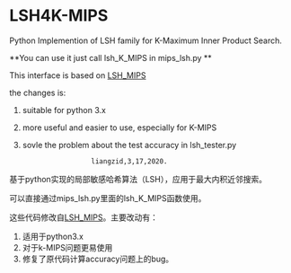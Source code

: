 # LSH4K-MIPS
Python Implemention of LSH family for K-Maximum Inner Product Search.

**You can use it just call lsh_K_MIPS in mips_lsh.py **

This interface is based on [LSH_MIPS](https://github.com/jfpu/lsh_mips)

the changes is:

1) suitable for python 3.x
2) more useful and easier to use, especially for K-MIPS
3) sovle the problem about the test accuracy in lsh_tester.py

                        liangzid,3,17,2020.

基于python实现的局部敏感哈希算法（LSH），应用于最大内积近邻搜索。

可以直接通过mips_lsh.py里面的lsh_K_MIPS函数使用。

这些代码修改自[LSH_MIPS](https://github.com/jfpu/lsh_mips)。主要改动有：

1. 适用于python3.x
2. 对于k-MIPS问题更易使用
3. 修复了原代码计算accuracy问题上的bug。




